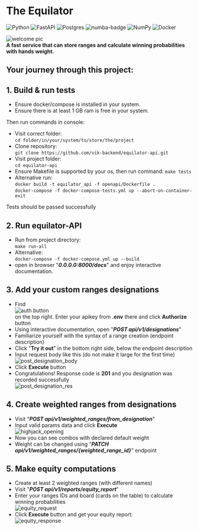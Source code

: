 # The Equilator

![Python](https://img.shields.io/badge/python-3670A0?style=for-the-badge&logo=python&logoColor=ffdd54)
![FastAPI](https://img.shields.io/badge/FastAPI-005571?style=for-the-badge&logo=fastapi)
![Postgres](https://img.shields.io/badge/postgres-%23316192.svg?style=for-the-badge&logo=postgresql&logoColor=white)
![numba-badge](https://github.com/vik-backend/equilator-api/blob/readme-edition/static/numba_grey_small.jpg?raw=true) 
![NumPy](https://img.shields.io/badge/numpy-%23013243.svg?style=for-the-badge&logo=numpy&logoColor=white)
![Docker](https://img.shields.io/badge/docker-%230db7ed.svg?style=for-the-badge&logo=docker&logoColor=white)

![welcome pic](https://github.com/vik-backend/equilator-api/blob/readme-edition/static/shouldIwin.jpg?raw=true)  
**A fast service that can store ranges and calculate winning probabilities with hands weight.**

## Your journey through this project:
## 1. Build & run tests
 - Ensure docker/compose is installed in your system.  
 - Ensure there is at least 1 GB ram is free in your system.  
  
  Then run commands in console:
 - Visit correct folder:  
  `cd folder/in/your/system/to/store/the/project`  
 - Clone repository:  
  `git clone https://github.com/vik-backend/equilator-api.git`  
 - Visit project folder:  
  `cd equilator-api`  
 - Ensure Makefile is supported by your os, then run command:
  `make tests`  
 - Alternative run:  
   `docker build -t equilator_api -f openapi/Dockerfile .`  
   `docker-compose -f docker-compose-tests.yml up --abort-on-container-exit`  
    

  Tests should be passed successfully  

## 2. Run equilator-API 
 - Run from project directory:  
  `make run-all`  
 - Alternative:  
  `docker-compose -f docker-compose.yml up --build`
 - open in browser "***0.0.0.0:8000/docs***"  and enjoy interactive documentation.

## 3. Add your custom ranges designations
 - Find  
  ![auth button](https://github.com/vik-backend/equilator-api/blob/readme-edition/static/authorize_button.png?raw=true)  
  on the top right. Enter your apikey from **.env** there and click **Authorize** button
 - Using interactive documentation, open "***POST api/v1/designations***"
 - Familiarize yourself with the syntax of a range creation (endpoint description)
 - Click "**Try it out**" in the bottom right side, below the endpoint description
 - Input request body like this (do not make it large for the first time)  
    ![post_designation_body](https://github.com/vik-backend/equilator-api/blob/readme-edition/static/post_designation_body.png?raw=true)  
 - Click **Execute** button  
 - Congratulations! Response code is **201** and you designation was recorded successfully  
    ![post_designation_res](https://github.com/vik-backend/equilator-api/blob/readme-edition/static/post_designation_res.png?raw=true)  

## 4. Create weighted ranges from designations
 - Visit "***POST api/v1/weighted_ranges/from_designation***"
 - Input valid params data and click **Execute**  
  ![highjack_opening](https://github.com/vik-backend/equilator-api/blob/readme-edition/static/highjack_opening.png?raw=true)  
 - Now you can see combos with declared default weight  
 - Weight can be changed using "***PATCH api/v1/weighted_ranges/{weighted_range_id}***" endpoint

## 5. Make equity computations
 - Create at least 2 weighted ranges (with different names)
 - Visit "***POST api/v1/reports/equity_report***"
 - Enter your ranges IDs and board (cards on the table) to calculate winning probabilities  
    ![equity_request](https://github.com/vik-backend/equilator-api/blob/readme-edition/static/equity_request.png?raw=true)  
 - Click **Execute** button and get your equity report:  
  ![equity_response](https://github.com/vik-backend/equilator-api/blob/readme-edition/static/equity_response.png?raw=true)  
